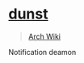 # [dunst](https://dunst-project.org/)

> [Arch Wiki](https://wiki.archlinux.org/index.php/Dunst)

Notification deamon
